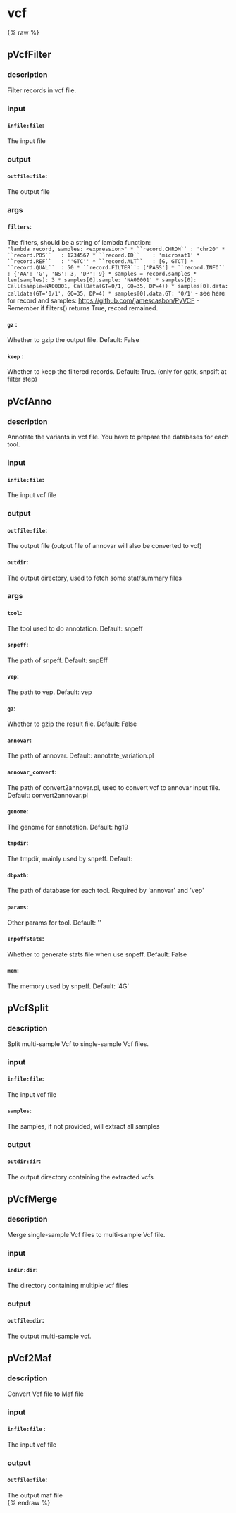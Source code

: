 # vcf
<!-- toc -->
{% raw %}

## pVcfFilter

### description
Filter records in vcf file.

### input
#### `infile:file`:
The input file  

### output
#### `outfile:file`:
The output file  

### args
#### `filters`:
The filters, should be a string of lambda function:  
	```
	"lambda record, samples: <expression>"
	* ``record.CHROM`` : 'chr20'
	* ``record.POS``   : 1234567
	* ``record.ID``    : 'microsat1'
	* ``record.REF``   : ''GTC''
	* ``record.ALT``   : [G, GTCT]
	* ``record.QUAL``  : 50
	* ``record.FILTER``: ['PASS']
	* ``record.INFO``  : {'AA': 'G', 'NS': 3, 'DP': 9}
	* samples = record.samples
	* len(samples): 3
	* samples[0].sample: 'NA00001'
	* samples[0]: Call(sample=NA00001, CallData(GT=0/1, GQ=35, DP=4))
	* samples[0].data: calldata(GT='0/1', GQ=35, DP=4)
	* samples[0].data.GT: '0/1'
	```
	- see here for record and samples: https://github.com/jamescasbon/PyVCF
	- Remember if filters() returns True, record remained.
#### `gz`     :
Whether to gzip the output file. Default: False  
#### `keep`   :
Whether to keep the filtered records. Default: True. (only for gatk, snpsift at filter step)  

## pVcfAnno

### description
Annotate the variants in vcf file.
You have to prepare the databases for each tool.

### input
#### `infile:file`:
The input vcf file  

### output
#### `outfile:file`:
The output file (output file of annovar will also be converted to vcf)  
#### `outdir`:
The output directory, used to fetch some stat/summary files  

### args
#### `tool`:
The tool used to do annotation. Default: snpeff  
#### `snpeff`:
The path of snpeff. Default: snpEff  
#### `vep`:
The path to vep. Default: vep  
#### `gz`:
Whether to gzip the result file. Default: False  
#### `annovar`:
The path of annovar. Default: annotate_variation.pl  
#### `annovar_convert`:
The path of convert2annovar.pl, used to convert vcf to annovar input file. Default: convert2annovar.pl  
#### `genome`:
The genome for annotation. Default: hg19  
#### `tmpdir`:
The tmpdir, mainly used by snpeff. Default: <system tmpdir>  
#### `dbpath`:
The path of database for each tool. Required by 'annovar' and 'vep'  
#### `params`:
Other params for tool. Default: ''  
#### `snpeffStats`:
Whether to generate stats file when use snpeff. Default: False  
#### `mem`:
The memory used by snpeff. Default: '4G'  

## pVcfSplit

### description
Split multi-sample Vcf to single-sample Vcf files.

### input
#### `infile:file`:
The input vcf file  
#### `samples`:
The samples, if not provided, will extract all samples  

### output
#### `outdir:dir`:
The output directory containing the extracted vcfs  

## pVcfMerge

### description
Merge single-sample Vcf files to multi-sample Vcf file.

### input
#### `indir:dir`:
The directory containing multiple vcf files  

### output
#### `outfile:dir`:
The output multi-sample vcf.  

## pVcf2Maf

### description
Convert Vcf file to Maf file

### input
#### `infile:file` :
The input vcf file  

### output
#### `outfile:file`:
The output maf file  
{% endraw %}
